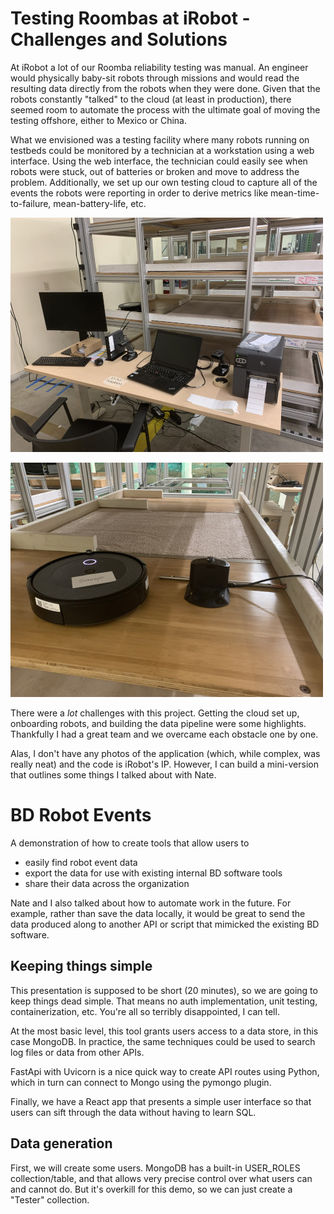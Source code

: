# Testing Roombas at iRobot - Challenges and Solutions
At iRobot a lot of our Roomba reliability testing was manual.  An engineer would physically baby-sit robots through missions and would read the resulting data directly from the robots when they were done.  Given that the robots constantly "talked" to the cloud (at least in production), there seemed room to automate the process with the ultimate goal of moving the testing offshore, either to Mexico or China.

What we envisioned was a testing facility where many robots running on testbeds could be monitored by a technician at a workstation using a web interface.  Using the web interface, the technician could easily see when robots were stuck, out of batteries or broken and move to address the problem.  Additionally, we set up our own testing cloud to capture all of the events the robots were reporting in order to derive metrics like mean-time-to-failure, mean-battery-life, etc.

![Workstation](./img/workstation.jpg "Workstation")

![Testbed](./img/testbed.jpg "Testbed")

There were a *lot* challenges with this project.  Getting the cloud set up, onboarding robots, and building the data pipeline were some highlights.  Thankfully I had a great team and we overcame each obstacle one by one.

Alas, I don't have any photos of the application (which, while complex, was really neat) and the code is iRobot's IP.  However, I can build a mini-version that outlines some things I talked about with Nate.

# BD Robot Events
A demonstration of how to create tools that allow users to
- easily find robot event data 
- export the data for use with existing internal BD software tools
- share their data across the organization

Nate and I also talked about how to automate work in the future.  For example, rather than save the data locally, it would be great to send the data produced along to another API or script that mimicked the existing BD software.

## Keeping things simple
This presentation is supposed to be short (20 minutes), so we are going to keep things dead simple.  That means no auth implementation, unit testing, containerization, etc.  You're all so terribly disappointed, I can tell.

At the most basic level, this tool grants users access to a data store, in this case MongoDB.  In practice, the same techniques could be used to search log files or data from other APIs.  

FastApi with Uvicorn is a nice quick way to create API routes using Python, which in turn can connect to Mongo using the pymongo plugin.  

Finally, we have a React app that presents a simple user interface so that users can sift through the data without having to learn SQL.

## Data generation

First, we will create some users.  MongoDB has a built-in USER_ROLES collection/table, and that allows very precise control over what users can and cannot do.  But it's overkill for this demo, so we can just create a "Tester" collection.